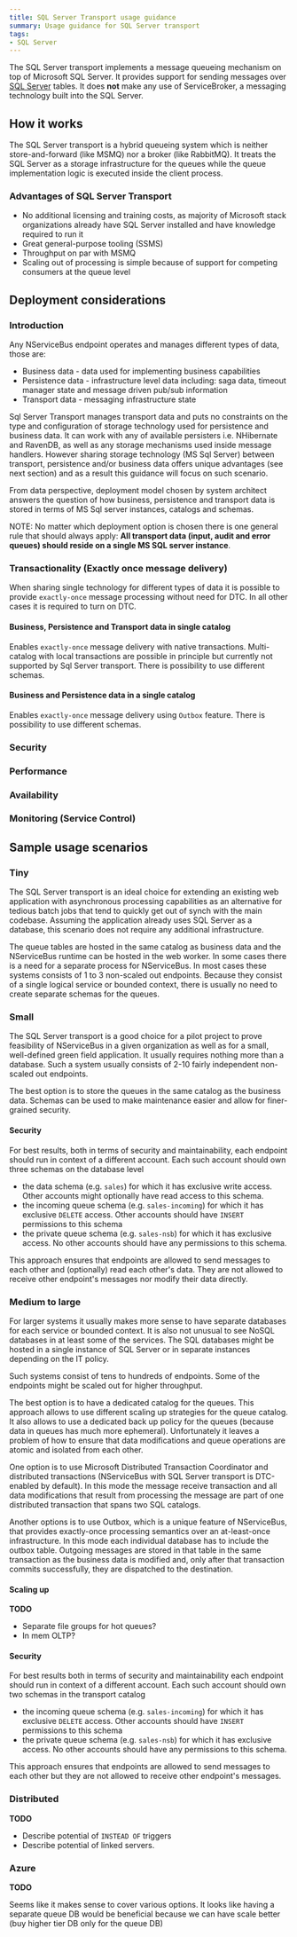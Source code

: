 ```yaml
---
title: SQL Server Transport usage guidance
summary: Usage guidance for SQL Server transport
tags:
- SQL Server
---
```


The SQL Server transport implements a message queueing mechanism on top of Microsoft SQL Server. It provides support for sending messages over [SQL Server](http://www.microsoft.com/en-au/server-cloud/products/sql-server/) tables. It does **not** make any use of ServiceBroker, a messaging technology built into the SQL Server.


## How it works

The SQL Server transport is a hybrid queueing system which is neither store-and-forward (like MSMQ) nor a broker (like RabbitMQ). It treats the SQL Server as a storage infrastructure for the queues while the queue implementation logic is executed inside the client process.


### Advantages of SQL Server Transport

 * No additional licensing and training costs, as majority of Microsoft stack organizations already have SQL Server installed and have knowledge required to run it
 * Great general-purpose tooling (SSMS)
 * Throughput on par with MSMQ
 * Scaling out of processing is simple because of support for competing consumers at the queue level

## Deployment considerations

### Introduction
Any NServiceBus endpoint operates and manages different types of data, those are:
 * Business data - data used for implementing business capabilities
 * Persistence data - infrastructure level data including: saga data, timeout manager state and message driven pub/sub information
 * Transport data - messaging infrastructure state

Sql Server Transport manages transport data and puts no constraints on the type and configuration of storage technology used for persistence and business data. It can work with any of available persisters i.e. NHibernate and RavenDB, as well as any storage mechanisms used inside message handlers. However sharing storage technology (MS Sql Server) between transport, persistence and/or business data offers unique advantages (see next section) and as a result this guidance will focus on such scenario.

From data perspective, deployment model chosen by system architect answers the question of how business, persistence and transport data is stored in terms of MS Sql server instances, catalogs and schemas.

NOTE: No matter which deployment option is chosen there is one general rule that should always apply: **All transport data (input, audit and error queues) should reside on a single MS SQL server instance**.  

### Transactionality (Exactly once message delivery)
When sharing single technology for different types of data it is possible to provide `exactly-once` message processing without need for DTC. In all other cases it is required to turn on DTC.

#### Business, Persistence and Transport data in single catalog
Enables `exactly-once` message delivery with native transactions. Multi-catalog with local transactions are possible in principle but currently not supported by Sql Server transport. There is possibility to use different schemas.

#### Business and Persistence data in a single catalog
Enables `exactly-once` message delivery using `Outbox` feature. There is possibility to use different schemas.
  
### Security 

### Performance

### Availability 

### Monitoring (Service Control)

## Sample usage scenarios
### Tiny

The SQL Server transport is an ideal choice for extending an existing web application with asynchronous processing capabilities as an alternative for tedious batch jobs that tend to quickly get out of synch with the main codebase. Assuming the application already uses SQL Server as a database, this scenario does not require any additional infrastructure.

The queue tables are hosted in the same catalog as business data and the NServiceBus runtime can be hosted in the web worker. In some cases there is a need for a separate process for NServiceBus. In most cases these systems consists of 1 to 3 non-scaled out endpoints. Because they consist of a single logical service or bounded context, there is usually no need to create separate schemas for the queues.

### Small

The SQL Server transport is a good choice for a pilot project to prove feasibility of NServiceBus in a given organization as well as for a small, well-defined green field application. It usually requires nothing more than a database. Such a system usually consists of 2-10 fairly independent non-scaled out endpoints.

The best option is to store the queues in the same catalog as the business data. Schemas can be used to make maintenance easier and allow for finer-grained security. 

#### Security

For best results, both in terms of security and maintainability, each endpoint should run in context of a different account. Each such account should own three schemas on the database level
 * the data schema (e.g. `sales`) for which it has exclusive write access. Other accounts might optionally have read access to this schema.
 * the incoming queue schema (e.g. `sales-incoming`) for which it has exclusive `DELETE` access. Other accounts should have `INSERT` permissions to this schema
 * the private queue schema (e.g. `sales-nsb`) for which it has exclusive access. No other accounts should have any permissions to this schema.

This approach ensures that endpoints are allowed to send messages to each other and (optionally) read each other's data. They are not allowed to receive other endpoint's messages nor modify their data directly.

### Medium to large

For larger systems it usually makes more sense to have separate databases for each service or bounded context. It is also not unusual to see NoSQL databases in at least some of the services. The SQL databases might be hosted in a single instance of SQL Server or in separate instances depending on the IT policy.

Such systems consist of tens to hundreds of endpoints. Some of the endpoints might be scaled out for higher throughput. 

The best option is to have a dedicated catalog for the queues. This approach allows to use different scaling up strategies for the queue catalog. It also allows to use a dedicated back up policy for the queues (because data in queues has much more ephemeral). Unfortunately it leaves a problem of how to ensure that data modifications and queue operations are atomic and isolated from each other. 

One option is to use Microsoft Distributed Transaction Coordinator and distributed transactions (NServiceBus with SQL Server transport is DTC-enabled by default). In this mode the message receive transaction and all data modifications that result from processing the message are part of one distributed transaction that spans two SQL catalogs.

Another options is to use Outbox, which is a unique feature of NServiceBus, that provides exactly-once processing semantics over an at-least-once infrastructure. In this mode each individual database has to include the outbox table. Outgoing messages are stored in that table in the same transaction as the business data is modified and, only after that transaction commits successfully, they are dispatched to the destination. 

#### Scaling up

**TODO**

 * Separate file groups for hot queues?
 * In mem OLTP? 

#### Security

For best results both in terms of security and maintainability each endpoint should run in context of a different account. Each such account should own two schemas in the transport catalog
 * the incoming queue schema (e.g. `sales-incoming`) for which it has exclusive `DELETE` access. Other accounts should have `INSERT` permissions to this schema
 * the private queue schema (e.g. `sales-nsb`) for which it has exclusive access. No other accounts should have any permissions to this schema.

This approach ensures that endpoints are allowed to send messages to each other but they are not allowed to receive other endpoint's messages.

### Distributed

**TODO**

 * Describe potential of `INSTEAD OF` triggers
 * Describe potential of linked servers.

### Azure

**TODO**

Seems like it makes sense to cover various options. It looks like having a separate queue DB would be beneficial because we can have scale better (buy higher tier DB only for the queue DB)
